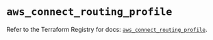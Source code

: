 # `aws_connect_routing_profile`

Refer to the Terraform Registry for docs: [`aws_connect_routing_profile`](https://registry.terraform.io/providers/hashicorp/aws/5.50.0/docs/resources/connect_routing_profile).
